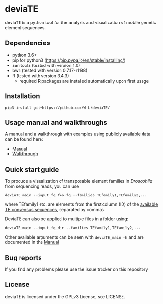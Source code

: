 # deviaTE

deviaTE is a python tool for the analysis and visualization of mobile genetic element sequences.

## Dependencies

* python 3.6+
* pip for python3 (https://pip.pypa.io/en/stable/installing/)
* samtools (tested with version 1.6)
* bwa (tested with version 0.7.17-r1188)
* R (tested with version 3.4.3)
  * required R packages are installed automatically upon first usage


## Installation

```pip3 install git+https://github.com/W-L/deviaTE/```

## Usage manual and walkthroughs

A manual and a walkthrough with examples using publicly available data can be found here:

* [Manual](https://github.com/W-L/deviaTE/blob/master/doc/MANUAL.md) 
* [Walkthrough](https://github.com/W-L/deviaTE/blob/master/doc/WALKTHROUGH.md) 


## Quick start guide

To produce a visualization of transposable element families in *Drosophila* from sequencing reads, you can use

```deviaTE_main --input_fq foo.fq --families TEfamily1,TEfamily2,...```

where TEfamily1 etc. are elements from the first column (ID) of the [available TE consensus sequences](https://github.com/W-L/deviaTE/blob/master/deviaTE/lib/te_table), separated by commas

DeviaTE can also be applied to multiple files in a folder using:

```deviaTE_main --input_fq_dir --families TEfamily1,TEfamily2,...```

Other available arguments can be seen with ```deviaTE_main -h``` and are documented in the [Manual](https://github.com/W-L/deviaTE/blob/master/doc/MANUAL.md) 


## Bug reports
If you find any problems please use the issue tracker on this repository


## License
deviaTE is licensed under the GPLv3 License, see LICENSE.

